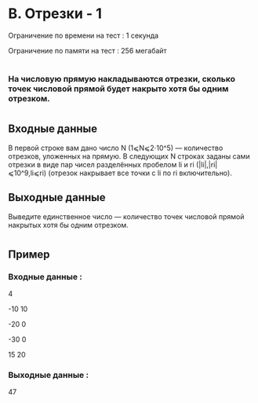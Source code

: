 # B. Отрезки - 1
Ограничение по времени на тест : 1 секунда

Ограничение по памяти на тест : 256 мегабайт

#

### На числовую прямую накладываются отрезки, сколько точек числовой прямой будет накрыто хотя бы одним отрезком.

#

## Входные данные
В первой строке вам дано число N (1⩽N⩽2⋅10^5) — количество отрезков, уложенных на прямую. В следующих N строках заданы сами отрезки в виде пар чисел разделённых пробелом li и ri (|li|,|ri|⩽10^9,li⩽ri) (отрезок накрывает все точки с li по ri включительно).

## Выходные данные
Выведите единственное число — количество точек числовой прямой накрытых хотя бы одним отрезком.

#

## Пример

### Входные данные :
4

-10 10

-20 0

-30 0

15 20
### Выходные данные :
47